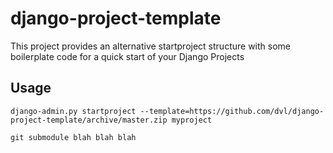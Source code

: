 django-project-template
=======================
This project provides an alternative startproject structure with some boilerplate code for a quick start of your Django Projects

Usage
-----
`django-admin.py startproject --template=https://github.com/dvl/django-project-template/archive/master.zip myproject`

`git submodule blah blah blah`
